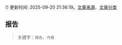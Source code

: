 :alarm_clock: 更新时间: 2025-09-20 21:36:19。[文章来源](/README.md)、[文章分类](/TAGS.md)

## 报告


> 关键字：`报告`、`月报`



